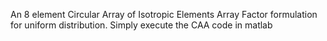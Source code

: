 An 8 element Circular Array of Isotropic Elements Array Factor formulation for uniform distribution.
Simply execute the CAA code in matlab 
